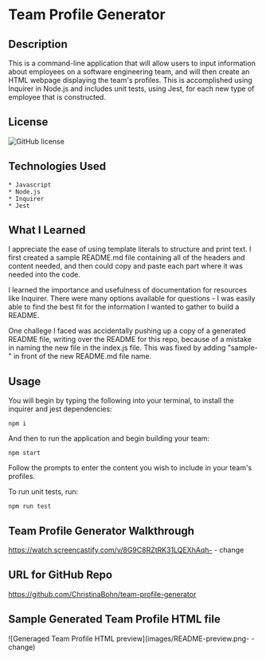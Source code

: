 # Team Profile Generator

## Description

This is a command-line application that will allow users to input information about employees on a software engineering team, and will then create an HTML webpage displaying the team's profiles. This is accomplished using Inquirer in Node.js and includes unit tests, using Jest, for each new type of employee that is constructed.

## License

![GitHub license](https://img.shields.io/badge/license-MIT-blue.svg)

## Technologies Used

    * Javascript
    * Node.js
    * Inquirer
    * Jest


## What I Learned

I appreciate the ease of using template literals to structure and print text. I first created a sample README.md file containing all of the headers and content needed, and then could copy and paste each part where it was needed into the code.

I learned the importance and usefulness of documentation for resources like Inquirer. There were many options available for questions - I was easily able to find the best fit for the information I wanted to gather to build a README.

One challege I faced was accidentally pushing up a copy of a generated README file, writing over the README for this repo, because of a mistake in naming the new file in the index.js file. This was fixed by adding "sample-" in front of the new README.md file name.

## Usage

You will begin by typing the following into your terminal, to install the inquirer and jest dependencies:

```
npm i
```
And then to run the application and begin building your team:

```
npm start
```
Follow the prompts to enter the content you wish to include in your team's profiles.

To run unit tests, run:

```
npm run test
```


## Team Profile Generator Walkthrough

https://watch.screencastify.com/v/8G9C8RZtRK31LQEXhAqh- - change

## URL for GitHub Repo

https://github.com/ChristinaBohn/team-profile-generator

## Sample Generated Team Profile HTML file

![Generaged Team Profile HTML preview](images/README-preview.png- - change)